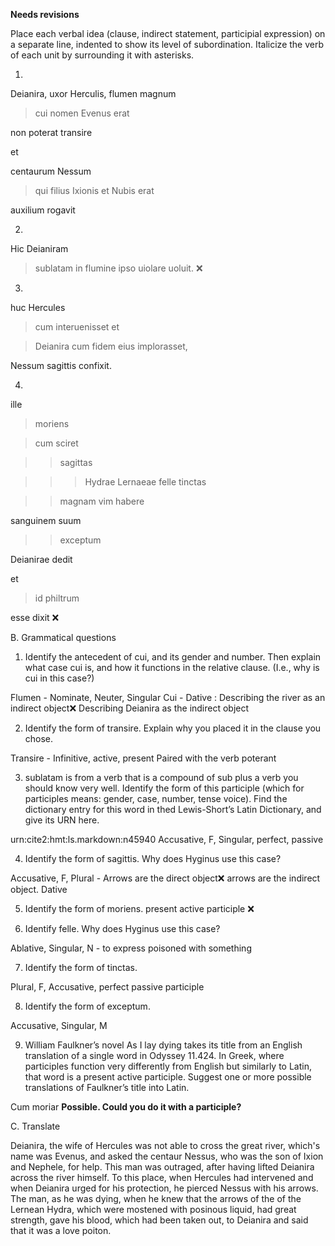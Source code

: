 **Needs revisions**

Place each verbal idea (clause, indirect statement, participial expression) on a separate line, indented to show its level of subordination. 
Italicize the verb of each unit by surrounding it with asterisks.

1. 
Deianira, uxor Herculis, flumen magnum

> cui nomen Evenus erat

non poterat transire

et

centaurum Nessum

> qui filius Ixionis et Nubis erat

auxilium rogavit

2. 
Hic Deianiram 
> sublatam in flumine ipso uiolare uoluit. ❌

3.
huc Hercules 

> cum interuenisset et

> Deianira cum fidem eius implorasset,

Nessum sagittis confixit.

4. 
ille 

> moriens

> cum sciret

>> sagittas

>>> Hydrae Lernaeae felle tinctas

>> magnam vim habere

sanguinem suum

>> exceptum

Deianirae  dedit 

et

> id philtrum 

esse dixit ❌





B. Grammatical questions

1. Identify the antecedent of cui, and its gender and number. Then explain what case cui is, 
and how it functions in the relative clause. (I.e., why is cui in this case?)

Flumen - Nominate, Neuter, Singular
Cui - Dative : Describing the river as an indirect object❌ Describing Deianira as the indirect object

2. Identify the form of transire. Explain why you placed it in the clause you chose.

Transire - Infinitive, active, present
Paired with the verb poterant 

3. sublatam is from a verb that is a compound of sub plus a verb you should know very well. Identify the form of this participle (which for participles means: gender, case, number, tense voice). Find the dictionary entry for this word in thed Lewis-Short’s Latin Dictionary, and give its URN here.

urn:cite2:hmt:ls.markdown:n45940
Accusative, F, Singular, perfect, passive

4. Identify the form of sagittis. Why does Hyginus use this case?

Accusative, F, Plural - Arrows are the direct object❌ arrows are the indirect object. Dative

5. Identify the form of moriens.
present active participle  ❌ 

6. Identify felle. Why does Hyginus use this case?

Ablative, Singular, N - to express poisoned with something

7. Identify the form of tinctas.

Plural, F, Accusative, perfect passive participle

8. Identify the form of exceptum.

Accusative, Singular, M

9. William Faulkner’s novel As I lay dying takes its title from an English translation 
of a single word in Odyssey 11.424. In Greek, where participles function very differently 
from English but similarly to Latin, that word is a present active participle. Suggest one 
or more possible translations of Faulkner’s title into Latin.

Cum moriar **Possible.  Could you do it with a participle?**





C. Translate 

Deianira, the wife of Hercules was not able to cross the great river, 
which's name was Evenus, and asked the centaur Nessus, who was the son of 
Ixion and Nephele, for help. This man was outraged, after having lifted
Deianira across the river himself. To this place, when Hercules had intervened and
when Deianira urged for his protection, he pierced Nessus with his arrows. The
man, as he was dying, when he knew that the arrows of the of the Lernean Hydra, which 
were mostened with posinous liquid, had great strength, gave his blood, which had been taken
out, to Deianira and said that it was a love poiton. 

